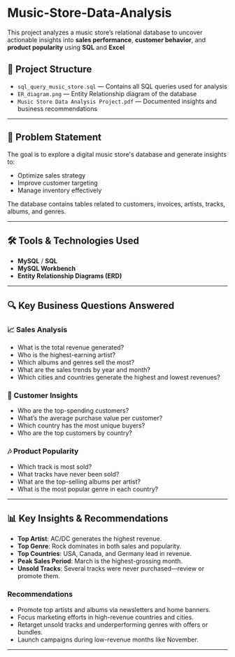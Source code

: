 # Music-Store-Data-Analysis


This project analyzes a music store’s relational database to uncover actionable insights into **sales performance**, **customer behavior**, and **product popularity** using **SQL** and **Excel**

## 📁 Project Structure

- `sql_query_music_store.sql` — Contains all SQL queries used for analysis
- `ER_diagram.png` — Entity Relationship diagram of the database
- `Music Store Data Analysis Project.pdf` — Documented insights and business recommendations

---

## 📌 Problem Statement

The goal is to explore a digital music store's database and generate insights to:
- Optimize sales strategy
- Improve customer targeting
- Manage inventory effectively

The database contains tables related to customers, invoices, artists, tracks, albums, and genres.

---

## 🛠️ Tools & Technologies Used

- **MySQL** / **SQL**
- **MySQL Workbench**
- **Entity Relationship Diagrams (ERD)**

---

## 🔍 Key Business Questions Answered

### 📈 Sales Analysis
- What is the total revenue generated?
- Who is the highest-earning artist?
- Which albums and genres sell the most?
- What are the sales trends by year and month?
- Which cities and countries generate the highest and lowest revenues?

### 👥 Customer Insights
- Who are the top-spending customers?
- What’s the average purchase value per customer?
- Which country has the most unique buyers?
- Who are the top customers by country?

### 🎶 Product Popularity
- Which track is most sold?
- What tracks have never been sold?
- What are the top-selling albums per artist?
- What is the most popular genre in each country?

---

## 📊 Key Insights & Recommendations

- **Top Artist**: AC/DC generates the highest revenue.
- **Top Genre**: Rock dominates in both sales and popularity.
- **Top Countries**: USA, Canada, and Germany lead in revenue.
- **Peak Sales Period**: March is the highest-grossing month.
- **Unsold Tracks**: Several tracks were never purchased—review or promote them.

### Recommendations
- Promote top artists and albums via newsletters and home banners.
- Focus marketing efforts in high-revenue countries and cities.
- Retarget unsold tracks and underperforming genres with offers or bundles.
- Launch campaigns during low-revenue months like November.

---

